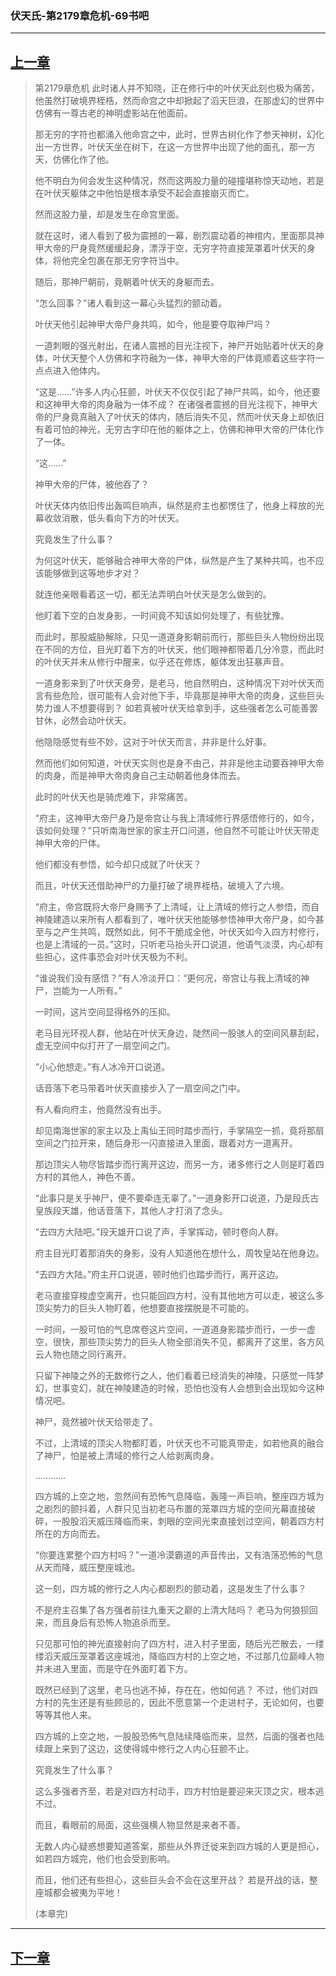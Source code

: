 ### 伏天氏-第2179章危机-69书吧

--------
[上一章](./e0406ff61cc08e87e627681be32e99f4.md)
--------


>
>
>
>第2179章危机
>此时诸人并不知晓，正在修行中的叶伏天此刻也极为痛苦，他虽然打破境界桎梏，然而命宫之中却掀起了滔天巨浪，在那虚幻的世界中仿佛有一尊古老的神明虚影站在他面前。
>
>那无穷的字符也都涌入他命宫之中，此时，世界古树化作了参天神树，幻化出一方世界，叶伏天坐在树下，在这一方世界中出现了他的面孔，那一方天，仿佛化作了他。
>
>他不明白为何会发生这种情况，然而这两股力量的碰撞堪称惊天动地，若是在叶伏天躯体之中他怕是根本承受不起会直接崩灭而亡。
>
>然而这股力量，却是发生在命宫里面。
>
>就在这时，诸人看到了极为震撼的一幕，剧烈震动着的神棺内，里面那具神甲大帝的尸身竟然缓缓起身，漂浮于空，无穷字符直接笼罩着叶伏天的身体，将他完全包裹在那无穷字符当中。
>
>随后，那神尸朝前，竟朝着叶伏天的身躯而去。
>
>“怎么回事？”诸人看到这一幕心头猛烈的颤动着。
>
>叶伏天他引起神甲大帝尸身共鸣，如今，他是要夺取神尸吗？
>
>一道刺眼的强光射出，在诸人震撼的目光注视下，神尸开始贴着叶伏天的身体，叶伏天整个人仿佛和字符融为一体，神甲大帝的尸体竟顺着这些字符一点点进入他体内。
>
>“这是……”许多人内心狂颤，叶伏天不仅仅引起了神尸共鸣，如今，他还要和这神甲大帝的肉身融为一体不成？
>在诸强者震撼的目光注视下，神甲大帝的尸身竟真融入了叶伏天的体内，随后消失不见，然而叶伏天身上却依旧有着可怕的神光，无穷古字印在他的躯体之上，仿佛和神甲大帝的尸体化作了一体。
>
>“这……”
>
>神甲大帝的尸体，被他吞了？
>
>叶伏天体内依旧传出轰鸣巨响声，纵然是府主也都愣住了，他身上释放的光幕收敛消散，低头看向下方的叶伏天。
>
>究竟发生了什么事？
>
>为何这叶伏天，能够融合神甲大帝的尸体，纵然是产生了某种共鸣，也不应该能够做到这等地步才对？
>
>就连他亲眼看着这一切，都无法弄明白叶伏天是怎么做到的。
>
>他盯着下空的白发身影，一时间竟不知该如何处理了，有些犹豫。
>
>而此时，那股威胁解除，只见一道道身影朝前而行，那些巨头人物纷纷出现在不同的方位，目光盯着下方的叶伏天，他们眼神都带着几分冷意，而此时的叶伏天并未从修行中醒来，似乎还在修炼，躯体发出狂暴声音。
>
>一道身影来到了叶伏天身旁，是老马，他自然明白，这种情况下对叶伏天而言有些危险，很可能有人会对他下手，毕竟那是神甲大帝的肉身，这些巨头势力谁人不想要得到？
>如若真被叶伏天给拿到手，这些强者怎么可能善罢甘休，必然会动叶伏天。
>
>他隐隐感觉有些不妙，这对于叶伏天而言，并非是什么好事。
>
>然而他们如何知道，叶伏天实则也是身不由己，并非是他主动要吞神甲大帝的肉身，而是神甲大帝肉身自己主动朝着他身体而去。
>
>此时的叶伏天也是骑虎难下，非常痛苦。
>
>“府主，这神甲大帝尸身乃是帝宫让与我上清域修行界感悟修行的，如今，该如何处理？”只听南海世家的家主开口问道，他自然不可能让叶伏天带走神甲大帝的尸体。
>
>他们都没有参悟，如今却只成就了叶伏天？
>
>而且，叶伏天还借助神尸的力量打破了境界桎梏，破境入了六境。
>
>“府主，帝宫既将大帝尸身赐予了上清域，让上清域的修行之人参悟，而自神陵建造以来所有人都看到了，唯叶伏天他能够参悟神甲大帝尸身，如今甚至与之产生共鸣，既然如此，何不干脆成全他，叶伏天如今入四方村修行，也是上清域的一员。”这时，只听老马抬头开口说道，他语气淡漠，内心却有些担心，这件事恐会对叶伏天极为不利。
>
>“谁说我们没有感悟？”有人冷淡开口：“更何况，帝宫让与我上清域的神尸，岂能为一人所有。”
>
>一时间，这片空间显得格外的压抑。
>
>老马目光环视人群，他站在叶伏天身边，陡然间一股骇人的空间风暴刮起，虚无空间中似打开了一扇空间之门。
>
>“小心他想走。”有人冰冷开口说道。
>
>话音落下老马带着叶伏天直接步入了一扇空间之门中。
>
>有人看向府主，他竟然没有出手。
>
>却见南海世家的家主以及上禹仙王同时踏步而行，手掌隔空一抓，竟将那扇空间之门拉开来，随后身形一闪直接进入里面，跟着对方一道离开。
>
>那边顶尖人物尽皆踏步而行离开这边，而另一方，诸多修行之人则是盯着四方村的其他人，神色不善。
>
>“此事只是关乎神尸，便不要牵连无辜了。”一道身影开口说道，乃是段氏古皇族段天雄，他话音落下，其他人才打消了念头。
>
>“去四方大陆吧。”段天雄开口说了声，手掌挥动，顿时卷向人群。
>
>府主目光盯着那消失的身影，没有人知道他在想什么，周牧皇站在他身边。
>
>“去四方大陆。”府主开口说道，顿时他们也踏步而行，离开这边。
>
>老马直接穿梭虚空离开，也只能回四方村，没有其他地方可以走，被这么多顶尖势力的巨头人物盯着，他想要直接摆脱是不可能的。
>
>一时间，一股可怕的气息席卷这片空间，一道道身影踏步而行，一步一虚空，很快，那些顶尖势力的巨头人物全部消失不见，都离开了这里，各方风云人物也随之同行离开。
>
>只留下神陵之外的无数修行之人，他们看着已经消失的神陵，只感觉一阵梦幻，世事变幻，就在神陵建造的时候，恐怕也没有人会想到会出现如今这种情况吧。
>
>神尸，竟然被叶伏天给带走了。
>
>不过，上清域的顶尖人物都盯着，叶伏天也不可能真带走，如若他真的融合了神尸，怕是被上清域的修行之人给剥离肉身。
>
>…………
>
>四方城的上空之地，忽然间有恐怖气息降临，轰隆一声巨响，整座四方城为之剧烈的颤抖着，人群只见当初老马布置的笼罩四方城的空间光幕直接破碎，一股股滔天威压降临而来，刺眼的空间光束直接划过空间，朝着四方村所在的方向而去。
>
>“你要连累整个四方村吗？”一道冷漠霸道的声音传出，又有浩荡恐怖的气息从天而降，威压整座城池。
>
>这一刻，四方城的修行之人内心都剧烈的颤动着，这是发生了什么事？
>
>不是府主召集了各方强者前往九重天之巅的上清大陆吗？
>老马为何狼狈回来，而且身后有恐怖人物追杀而至。
>
>只见那可怕的神光直接射向了四方村，进入村子里面，随后光芒散去，一缕缕滔天威压笼罩着这座城池，降临四方村的上空之地，不过那几位巅峰人物并未进入里面，而是守在外面盯着下方。
>
>既然已经到了这里，老马也逃不掉，存在在，他如何逃？
>不过，他们对四方村的先生还是有些顾忌的，因此不愿意第一个走进村子，无论如何，也要等等其他人来。
>
>四方城的上空之地，一股股恐怖气息陆续降临而来，显然，后面的强者也陆续跟上来到了这边，这使得城中修行之人内心狂颤不止。
>
>究竟发生了什么事？
>
>这么多强者齐至，若是对四方村动手，四方村怕是要迎来灭顶之灾，根本逃不过。
>
>而且，看眼前的局面，这些强横人物显然是来者不善。
>
>无数人内心疑惑想要知道答案，那些从外界迁徙来到四方城的人更是担心，如若四方城完，他们也会受到影响。
>
>而且，他们还有些担心，这些巨头会不会在这里开战？
>若是开战的话，整座城都会被夷为平地！
>
>(本章完)
>
>

--------
[下一章](./597679f7574a834c0af1b6d7f32bb536.md)
--------
